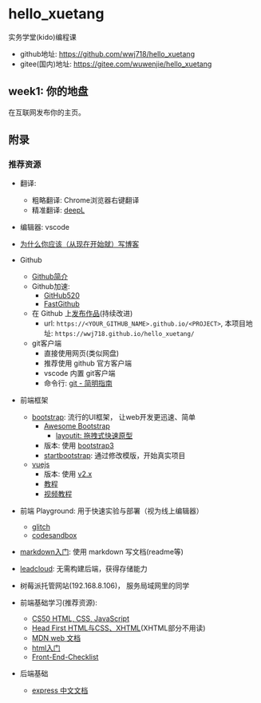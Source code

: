 # hello_xuetang

实务学堂(kido)编程课 

* github地址: https://github.com/wwj718/hello_xuetang
* gitee(国内)地址: https://gitee.com/wuwenjie/hello_xuetang

## week1: 你的地盘

在互联网发布你的主页。



## 附录

### 推荐资源
*  翻译: 
    *   粗略翻译: Chrome浏览器右键翻译
    *   精准翻译: [deepL](https://www.deepl.com/)
*  编辑器: vscode
*  [为什么你应该（从现在开始就）写博客](http://mindhacks.cn/2009/02/15/why-you-should-start-blogging-now/)
*  Github
   *  [Github简介](https://www.zhihu.com/question/20070065/answer/79557687)
   *  Github加速:
      * [GitHub520](https://github.com/521xueweihan/GitHub520)
      * [FastGithub](https://github.com/dotnetcore/FastGithub)
   *  在 Github 上[发布作品](./publish.md)(持续改进)
      *  url: `https://<YOUR_GITHUB_NAME>.github.io/<PROJECT>`, 本项目地址: `https://wwj718.github.io/hello_xuetang/`
   *  git客户端
      *  直接使用网页(类似网盘)
      *  推荐使用 github 官方客户端
      *  vscode 内置 git客户端
      *  命令行: [git - 简明指南](https://rogerdudler.github.io/git-guide/index.zh.html)
      
*  前端框架
   *  [bootstrap](http://bootcss.com/): 流行的UI框架， 让web开发更迅速、简单
      *  [Awesome Bootstrap](https://github.com/therebelrobot/awesome-bootstrap)
         *    [layoutit: 拖拽式快速原型](https://www.layoutit.com/cn)
      *  版本: 使用 [bootstrap3](https://v3.bootcss.com/)
      *  [startbootstrap](https://startbootstrap.com/): 通过修改模版，开始真实项目
   *  [vuejs](https://cn.vuejs.org/)
      *  版本: 使用 [v2.x](https://cn.vuejs.org/)
      *  [教程](https://cn.vuejs.org/v2/guide/)
      *  [视频教程](https://learning.dcloud.io/#/)
*  前端 Playground: 用于快速实验与部署（视为线上编辑器）
   *  [glitch](https://glitch.com/)
   *  [codesandbox](https://codesandbox.io/)
*  [markdown入门](https://www.markdown.xyz/): 使用 markdown 写文档(readme等)
*  [leadcloud](https://www.leancloud.cn/): 无需构建后端，获得存储能力
*  树莓派托管网站(192.168.8.106)， 服务局域网里的同学
*  前端基础学习(推荐资源):
   *  [CS50 HTML, CSS, JavaScript](https://www.bilibili.com/video/BV1Ly4y1E7UY/)
   *  [Head First HTML与CSS、XHTML](https://book.douban.com/subject/3040870/)(XHTML部分不用读)
   *  [MDN web 文档](https://developer.mozilla.org/zh-CN/docs/learn)
   *  [html入门](https://www.w3school.com.cn/html/index.asp)
   *  [Front-End-Checklist](https://github.com/JohnsenZhou/Front-End-Checklist)
*  后端基础
   *  [express 中文文档](https://www.expressjs.com.cn/) 
